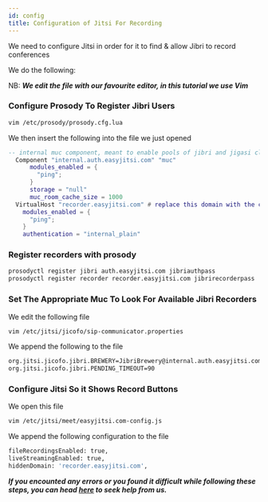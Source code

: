 ```yaml
---
id: config
title: Configuration of Jitsi For Recording
---
```


We need to configure Jitsi in order for it to find & allow Jibri to record conferences

We do the following:

NB: **_We edit the file with our favourite editor, in this tutorial we use Vim_**

### Configure Prosody To Register Jibri Users

```bash
vim /etc/prosody/prosody.cfg.lua
```

We then insert the following into the file we just opened

```lua
-- internal muc component, meant to enable pools of jibri and jigasi clients
  Component "internal.auth.easyjitsi.com" "muc"
      modules_enabled = {
        "ping";
      }
      storage = "null"
      muc_room_cache_size = 1000
  VirtualHost "recorder.easyjitsi.com" # replace this domain with the call_login domain
    modules_enabled = {
      "ping";
    }
    authentication = "internal_plain"
```

### Register recorders with prosody

```bash
prosodyctl register jibri auth.easyjitsi.com jibriauthpass
prosodyctl register recorder recorder.easyjitsi.com jibrirecorderpass
```

### Set The Appropriate Muc To Look For Available Jibri Recorders

We edit the following file

```bash
vim /etc/jitsi/jicofo/sip-communicator.properties
```

We append the following to the file

```bash
org.jitsi.jicofo.jibri.BREWERY=JibriBrewery@internal.auth.easyjitsi.com
org.jitsi.jicofo.jibri.PENDING_TIMEOUT=90
```

### Configure Jitsi So it Shows Record Buttons

We open this file

```bash
vim /etc/jitsi/meet/easyjitsi.com-config.js
```

We append the following configuration to the file

```bash
fileRecordingsEnabled: true,
liveStreamingEnabled: true,
hiddenDomain: 'recorder.easyjitsi.com',
```

**_If you encounted any errors or you found it difficult while following these steps, you can head [here](https://docs.easyjitsi.com/docs/help) to seek help from us._**


